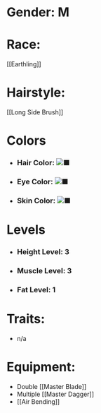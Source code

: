# Gender: M
# Race:
[[Earthling]]
# Hairstyle:
[[Long Side Brush]]

# Colors
- ### Hair Color: ![■](https://placehold.co/15x15/733030/733030)
- ### Eye Color: ![■](https://placehold.co/15x15/02030e/02030e)
- ### Skin Color: ![■](https://placehold.co/15x15/ffe9e9/ffe9e9)
# Levels
- ### Height Level: 3
- ### Muscle Level: 3
- ### Fat Level: 1
# Traits:
- n/a
# Equipment:
- Double [[Master Blade]]
- Multiple [[Master Dagger]]
- [[Air Bending]]